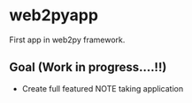 web2pyapp
=========

First app in web2py framework.

Goal (Work in progress....!!)
------
* Create full featured NOTE taking application
